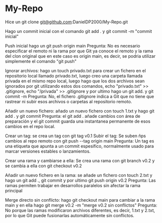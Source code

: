 # My-Repo
Hice un git clone git@github.com:DanielDP2000/My-Repo.git

Hago un commit inicial con el comando git add . y git commit -m "commit inicial"

Push inicial hago un git push origin main
Pregunta: No es necesario especificar el remoto ni la rama por que Git ya conoce el remoto y la rama del clon original que en este caso es origin main, es decir, se podria utilizar simplemente el comando "git push"

Ignorar archivos: hago un touch privado.txt para crear un fichero en el repositorio local llamado privado.txt, luego creo una carpeta llamada privada en el mismo repo local, luego hago que los dos archivos sean ignorados por git utilizando estos dos comandos, echo "privado.txt" >> .gitignore, echo "/privada" >> .gitignore y por ultimo hago un git add. y git commit -m 
Pregunta: No, el fichero .gitignore indica a Git que no tiene que rastrear ni subir esos archivos o carpetas al repositorio remoto.

Añadir un nuevo fichero: añado un nuevo fichero con touch 1.txt y hago git add . y git commit
Pregunta: el git add . añade cambios con área de preparación y el git commit guarda una instantanea permanente de esos cambios en el repo local.

Crear un tag: se crea un tag con git tag v0.1
Subir el tag: Se suben ñps cambios al repo remoto con git push --tag origin main
Pregunta: Un tag es una etiqueta que apunta a un commit espesifico, normalmente usado para marcar versiones estables o lanzamientos.

Crear una rama y cambiarse a ella: Se crea una rama con git branch v0.2 y se cambia a ella con git checkout v0.2

Añadir un nuevo fichero en la rama: se añade un fichero con touch 2.txt y hago un git add ., git commit y por ultimo git push origin v0.2
Pregunta: Las ramas permiten trabajar en desarrollos paralelos sin afectar la rama principal

Merge directo sin conflicto: hago git checkout main para cambiar a la rama main y en ella hago git merge v0.2 -m "merge v0.2 sin conflictos"
Pregunta: No porque las ramas modificaron archivos diferentes, es decir, 1.txt y 2.txt, por lo que Git puede fusionarlas automáticamente sin conflictos.
 
